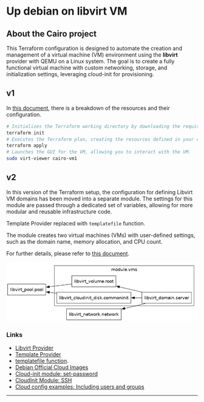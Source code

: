 # Up debian on libvirt VM

## About the Cairo project

This Terraform configuration is designed to automate the creation and management of a virtual machine (VM) environment using the **libvirt** provider with QEMU on a Linux system. The goal is to create a fully functional virtual machine with custom networking, storage, and initialization settings, leveraging cloud-init for provisioning.

## v1

In [this document](docs/details_v1.md), there is a breakdown of the resources and their configuration.

```sh
# Initializes the Terraform working directory by downloading the required provider plugins.
terraform init
# Executes the Terraform plan, creating the resources defined in your configuration files.
terraform apply
# Launches the GUI for the VM, allowing you to interact with the VM. 
sudo virt-viewer cairo-vm1
```

## v2

In this version of the Terraform setup, the configuration for defining Libvirt VM domains has been moved into a separate module. The settings for this module are passed through a dedicated set of variables, allowing for more modular and reusable infrastructure code.

Template Provider replaced with `templatefile` function.

The module creates two virtual machines (VMs) with user-defined settings, such as the domain name, memory allocation, and CPU count.

For further details, please refer to [this document](docs/details_v2.md).

![graph_v2.png](docs/graph_v2.png)

### Links

* [Libvirt Provider](https://registry.terraform.io/providers/dmacvicar/libvirt/latest/docs)
* [Template Provider](https://registry.terraform.io/providers/hashicorp/template/latest/docs)
* [templatefile function](https://developer.hashicorp.com/terraform/language/functions/templatefile).
* [Debian Official Cloud Images](https://cloud.debian.org/images/cloud/)
* [Cloud-init module: set-password](https://cloudinit.readthedocs.io/en/latest/reference/modules.html#set-passwords)
* [CloudInit Module: SSH](https://cloudinit.readthedocs.io/en/latest/reference/modules.html#ssh)
* [Cloud config examples: Including users and groups](https://cloudinit.readthedocs.io/en/latest/reference/examples.html#including-users-and-groups)

---
